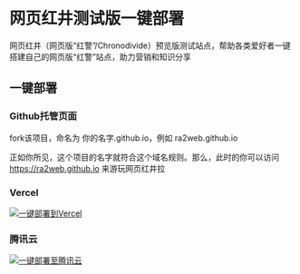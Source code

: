 # 网页红井测试版一键部署

网页红井（网页版“红警”/Chronodivide）预览版测试站点，帮助各类爱好者一键搭建自己的网页版“红警”站点，助力营销和知识分享

## 一键部署

### Github托管页面

fork该项目，命名为 你的名字.github.io，例如 ra2web.github.io

正如你所见，这个项目的名字就符合这个域名规则。那么，此时的你可以访问 https://ra2web.github.io 来游玩网页红井拉

### Vercel

[![一键部署到Vercel](https://vercel.com/button)](https://vercel.com/import/project?template=https://github.com/ra2web/ra2web.github.io)

### 腾讯云

[![一键部署至腾讯云](https://cloudbase.net/deploy.svg)](https://console.cloud.tencent.com/webify/new?tpl=https://github.com/ra2web/ra2web.github.io)


